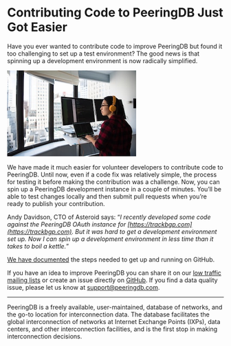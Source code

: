 # Contributing Code to PeeringDB Just Got Easier

Have you ever wanted to contribute code to improve PeeringDB but found it too challenging to set up a test environment? The good news is that spinning up a development environment is now radically simplified.

![[Developer with code on screens]](images/christina-wocintechchat-com-developer-coding-unsplash.jpg)

We have made it much easier for volunteer developers to contribute code to PeeringDB. Until now, even if a code fix was relatively simple, the process for testing it before making the contribution was a challenge. Now, you can spin up a PeeringDB development instance in a couple of minutes. You’ll be able to test changes locally and then submit pull requests when you’re ready to publish your contribution.

Andy Davidson, CTO of Asteroid says: “*I recently developed some code against the PeeringDB OAuth instance for [https://trackbgp.com](https://trackbgp.com). But it was hard to get a development environment set up. Now I can spin up a development environment in less time than it takes to boil a kettle.*”

[We have documented](https://github.com/peeringdb/peeringdb/blob/master/docs/container.md) the steps needed to get up and running on GitHub.

If you have an idea to improve PeeringDB you can share it on our [low traffic mailing lists](https://docs.peeringdb.com/#mailing-lists) or create an issue directly on [GitHub](https://github.com/peeringdb/peeringdb). If you find a data quality issue, please let us know at <support@peeringdb.com>.
***
PeeringDB is a freely available, user-maintained, database of networks, and the go-to location for interconnection data. The database facilitates the global interconnection of networks at Internet Exchange Points (IXPs), data centers, and other interconnection facilities, and is the first stop in making interconnection decisions.
